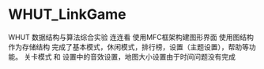 # WHUT_LinkGame
WHUT 数据结构与算法综合实验 连连看
使用MFC框架构建图形界面
使用图结构作为存储结构
完成了基本模式，休闲模式，排行榜，设置（主题设置），帮助等功能。
关卡模式 和 设置中的音效设置，地图大小设置由于时间问题没有完成

